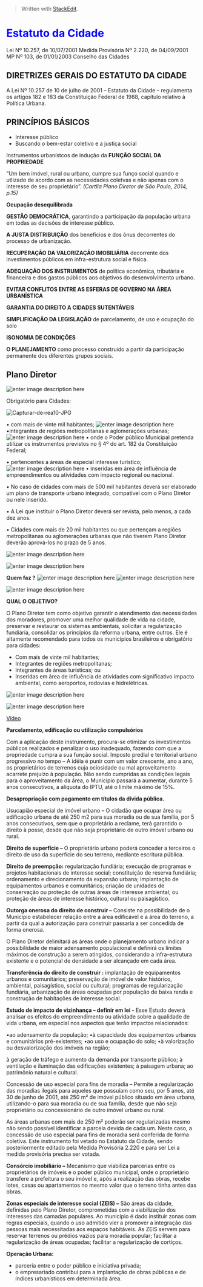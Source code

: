 > Written with [StackEdit](https://stackedit.io/).

# <font color='blue'> Estatuto da Cidade</font>
Lei Nº 10.257,  de 10/07/2001
Medida Provisória Nº 2.220, de  04/09/2001
MP Nº 103, de  01/01/2003
Conselho das Cidades

## DIRETRIZES GERAIS DO ESTATUTO DA CIDADE

A Lei Nº 10.257 de 10 de julho de 2001 – Estatuto da Cidade – regulamenta os artigos 182 e 183 da Constituição Federal de 1988, capítulo relativo à Política Urbana.

##  PRINCÍPIOS BÁSICOS

 - Interesse público
 - Buscando o bem-estar  coletivo e a justiça social

Instrumentos urbanístcos de indução da **FUNÇÃO SOCIAL DA PROPRIEDADE**

“Um bem imóvel, rural ou urbano, cumpre sua funço social quando e utlizado de acordo com as necessidades coletvas e não apenas com o interesse de seu proprietário”. *(Cartlla Plano Diretor de São Paulo, 2014, p.15)*

**Ocupação desequilibrada**



**GESTÃO  DEMOCRÁTICA**, garantindo a participação da população urbana em todas as decisões de interesse público.

**A JUSTA DISTRIBUIÇÃO**  dos benefícios e dos ônus decorrentes do processo de urbanização.


**RECUPERAÇÃO DA VALORIZAÇÃO IMOBILIÁRIA**  decorrente dos investimentos públicos em infra-estrutura social e física.

**ADEQUAÇÃO DOS INSTRUMENTOS**  de política econômica, tributária e financeira e dos gastos públicos aos objetivos do desenvolvimento urbano.

**EVITAR CONFLITOS ENTRE AS ESFERAS DE GOVERNO NA ÁREA URBANÍSTICA**

**GARANTIA DO DIREITO A CIDADES SUTENTÁVEIS**

**SIMPLIFICAÇÃO DA LEGISLAÇÃO** de parcelamento, 
de uso e ocupação do solo

**ISONOMIA DE CONDIÇÕES**

**O PLANEJAMENTO**  como processo construído a partir da participação permanente dos diferentes grupos sociais.

## Plano Diretor 

![enter image description here](https://www.ojornalzinho.com.br/wp-content/uploads/2018/02/ferpenna01.png)

Obrigatório para Cidades:

<img src="https://i.ibb.co/NNv5C6g/Capturar-de-rea10-JPG.jpg" alt="Capturar-de-rea10-JPG" border="0">


• com mais de vinte mil habitantes;
![enter image description here](https://images2.coelhense.com.br/wp-content/uploads/2019/02/engenheiro-coelho-1517509442-1526993600-1549470489.jpg)
•integrantes de regiões metropolitanas e aglomerações urbanas;
![enter image description here](https://www.researchgate.net/profile/Henrique-De-Castro-2/publication/314556531/figure/fig7/AS:470547436969987@1489198659161/FIGURA-7-Mapa-de-localizacao-das-Regioes-Metropolitanas-e-Aglomeracoes-Urbanas.png)
• onde o Poder público Municipal pretenda utilizar os instrumentos previstos no § 4º do art. 182 da Constituição Federal;

• pertencentes a áreas de especial interesse turístico;
![enter image description here](https://revistanove.com.br/wp-content/uploads/2019/01/atrativos-turisticos-da-baixada-santista-revista-nove-foto-divulgacao.jpg)
• inseridas em área de influência de empreendimentos ou atividades com impacto regional ou nacional.

• No caso de cidades com mais de 500 mil habitantes deverá ser elaborado um  plano de transporte urbano  integrado, compatível com o Plano Diretor ou nele inserido.

• A Lei que instituir o Plano Diretor deverá ser revista, pelo menos, a cada dez anos.

• Cidades com mais de 20 mil habitantes ou que pertençam a regiões metropolitanas ou aglomerações urbanas que não tiverem Plano Diretor deverão aprová-los no  prazo de 5 anos.

![enter image description here](https://www.ojornalzinho.com.br/wp-content/uploads/2018/02/fer02-300x280.jpg)

![enter image description here](https://www.ojornalzinho.com.br/wp-content/uploads/2018/02/fer03-300x285.jpg)

**Quem faz ?**
![enter image description here](https://www.ojornalzinho.com.br/wp-content/uploads/2018/02/fer04-300x281.jpg)
![enter image description here](https://www.ojornalzinho.com.br/wp-content/uploads/2018/02/fer05-300x282.jpg)

![enter image description here](https://www.ojornalzinho.com.br/wp-content/uploads/2018/02/fer06-300x288.jpg)

**QUAL O OBJETIVO?**

O Plano Diretor tem como objetivo garantir o atendimento das necessidades dos moradores, promover uma melhor qualidade de vida na cidade, preservar e restaurar os sistemas ambientais, solicitar a regularização fundiária, consolidar os princípios da reforma urbana, entre outros. Ele é altamente recomendado para todos os municípios brasileiros e obrigatório para cidades:

-   Com mais de vinte mil habitantes;
-   Integrantes de regiões metropolitanas;
-   Integrantes de áreas turísticas; ou
-   Inseridas em área de influência de atividades com significativo impacto ambiental, como aeroportos, rodovias e hidrelétricas.

![enter image description here](https://www.ojornalzinho.com.br/wp-content/uploads/2018/02/fer07-300x279.jpg)

![enter image description here](https://www.ojornalzinho.com.br/wp-content/uploads/2018/02/fer08-300x278.jpg)

[Vídeo](https://www.youtube.com/watch?v=6e7-H_oFbjo&t=92s&ab_channel=PennaArquiteturaeUrbanismo)

**Parcelamento, edificação ou utilização compulsórios**

Com a aplicação deste instrumento, procura-se otimizar os investimentos públicos realizados e penalizar o uso inadequado, fazendo com que a propriedade cumpra a sua função social.
Imposto predial e territorial urbano progressivo no tempo  – A idéia é punir com um valor crescente, ano a ano, os proprietários de terrenos cuja ociosidade ou mal aproveitamento acarrete prejuízo à população. Não sendo cumpridas as condições legais para o aproveitamento da área, o Município passará a aumentar,  durante 5 anos consecutivos, a alíquota do IPTU, até o limite máximo de 15%.



**Desapropriação com pagamento em títulos da dívida pública.**

Usucapião especial de imóvel urbano  – O cidadão que ocupar área ou edificação urbana de até 250 m2 para sua moradia ou de sua família, por 5 anos consecutivos, sem que o proprietário a reclame, terá garantido o direito à posse, desde que não seja proprietário de outro imóvel urbano ou rural.

**Direito de superfície  –** O proprietário urbano poderá conceder a terceiros o direito de uso da superfície do seu terreno, mediante escritura pública.

**Direito de preempção:** regularização fundiária; execução de programas e projetos habitacionais de interesse social; constituição de reserva fundiária; ordenamento e direcionamento da expansão urbana; implantação de equipamentos urbanos e comunitários; criação de unidades de conservação ou proteção de outras áreas de interesse ambiental; ou proteção de áreas de interesse histórico, cultural ou paisagístico.

**Outorga onerosa do direito de construir  –** Consiste na possibilidade de o Município estabelecer relação entre a área edificável e a área do terreno, a partir da qual a autorização para construir passaria a ser concedida de forma onerosa.

O Plano Diretor delimitará as áreas onde o planejamento urbano indicar a possibilidade de maior adensamento populacional e definirá os limites máximos de construção a serem atingidos, considerando a infra-estrutura existente e o potencial de densidade a ser alcançado em cada área.


**Transferência do direito de construir  :** implantação de equipamentos urbanos e comunitários; preservação de imóvel de valor histórico, ambiental, paisagístico, social ou cultural; programas de regularização fundiária, urbanização de áreas ocupadas por população de baixa renda e construção de habitações de interesse social.


**Estudo de impacto de vizinhança  –  definir em lei -** Esse Estudo deverá analisar os efeitos do empreendimento ou atividade sobre a qualidade de vida urbana, em especial nos aspectos que terão impactos relacionados:

•ao adensamento da população;
•à capacidade dos equipamentos urbanos e comunitários pré-existentes;
•ao uso e ocupação do solo;
•à valorização ou desvalorização dos imóveis na região;

à geração de tráfego e aumento da demanda por transporte público; à ventilação e iluminação das edificações existentes; à paisagem urbana; ao patrimônio natural e cultural.

Concessão de uso especial para fins de moradia  – Permite a regularização das moradias ilegais para aqueles que possuíam como seu, por 5 anos, até 30 de junho de 2001, até 250 m² de imóvel público situado em área urbana, utilizando-o para sua moradia ou de sua família, desde que não seja proprietário ou concessionário de outro imóvel urbano ou rural.

As áreas urbanas com mais de 250 m² poderão ser regularizadas mesmo não sendo possível identificar a parcela devida de cada um. Neste caso, a concessão de uso especial para fins de moradia será conferida de forma coletiva. Este instrumento foi vetado no Estatuto da Cidade, sendo posteriormente editado pela Medida Provisória 2.220 e para ser Lei a medida provisória precisa ser votada.

**Consórcio imobiliário  –** Mecanismo que viabiliza parcerias entre os proprietários de imóveis e o poder público municipal, onde o proprietário transfere a prefeitura o seu imóvel e, após a realização das obras, recebe lotes, casas ou apartamentos no mesmo valor que o terreno tinha antes das obras.


**Zonas especiais de interesse social (ZEIS)  –** São áreas da cidade, definidas pelo Plano Diretor, comprometidas com a viabilização dos interesses das camadas populares. Ao município é dado instituir zonas com regras especiais, quando o uso admitido vier a promover a integração das pessoas mais necessitadas aos espaços habitáveis. As ZEIS servem para reservar terrenos ou prédios vazios para moradia popular; facilitar a regularização de áreas ocupadas; facilitar a regularização de cortiços.

**Operação Urbana:**

-  parceria entre o poder público e iniciativa privada;
-  o empresariado contribui para a implantação de obras públicas e de índices urbanísticos em determinada área.



<!--stackedit_data:
eyJoaXN0b3J5IjpbLTIzMDUwNzk4NiwxOTEzMjU0OTcwLC0xMj
QyMTQ1MjU4LDk4NzI3OTUyLDE2MjEyMDUxNDUsLTE5NzYxMjgw
MzAsOTE5NDM4MjU1LC0xODQxODAyOTQwLC0xNzAyMzgzMjgwLC
01OTMwNDUyODQsLTk1NzQyNTg0NCwtNzAyNDIyNzQsLTMwMzY3
ODIwMF19
-->